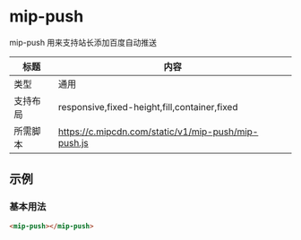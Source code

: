 # mip-push

mip-push 用来支持站长添加百度自动推送

标题|内容
----|----
类型|通用
支持布局|responsive,fixed-height,fill,container,fixed
所需脚本|https://c.mipcdn.com/static/v1/mip-push/mip-push.js

## 示例

### 基本用法
```html
<mip-push></mip-push>
```




